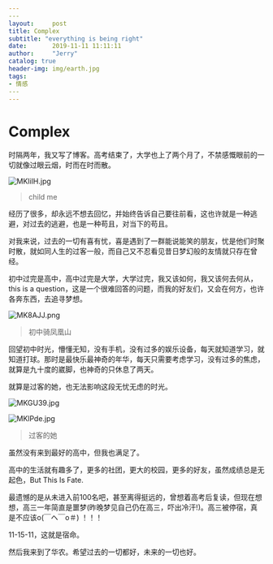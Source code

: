 ```yaml
---
​---
layout:     post
title: Complex
subtitle: "everything is being right"
date:       2019-11-11 11:11:11
author:     "Jerry"
catalog: true
header-img: img/earth.jpg
tags:
- 情感
​---
---
```


# Complex

时隔两年，我又写了博客。高考结束了，大学也上了两个月了，不禁感慨眼前的一切就像过眼云烟，时而在时而散。

![MKliIH.jpg](https://s2.ax1x.com/2019/11/10/MKliIH.jpg)

> child me

经历了很多，却永远不想去回忆，并始终告诉自己要往前看，这也许就是一种逃避，对过去的逃避，也是一种苟且，对当下的苟且。

对我来说，过去的一切有喜有忧，喜是遇到了一群能说能笑的朋友，忧是他们时聚时散，就如同人生的过客一般，而自己又不忍看见昔日梦幻般的友情就只存在曾经。

初中过完是高中，高中过完是大学，大学过完，我又该如何，我又该何去何从，this is a question，这是一个很难回答的问题，而我的好友们，又会在何方，也许各奔东西，去追寻梦想。

![MK8AJJ.png](https://s2.ax1x.com/2019/11/10/MK8AJJ.png)

> 初中骑凤凰山

回望初中时光，懵懂无知，没有手机，没有过多的娱乐设备，每天就知道学习，就知道打球。那时是最快乐最神奇的年华，每天只需要考虑学习，没有过多的焦虑，就算是九十度的崴脚，也神奇的只休息了两天。



就算是过客的她，也无法影响这段无忧无虑的时光。

![MKGU39.jpg](https://s2.ax1x.com/2019/11/10/MKGU39.jpg)

![MKlPde.jpg](https://s2.ax1x.com/2019/11/10/MKlPde.jpg)

> 过客的她

虽然没有来到最好的高中，但我也满足了。

高中的生活就有趣多了，更多的社团，更大的校园，更多的好友，虽然成绩总是无起色，But This Is Fate.

最遗憾的是从未进入前100名吧，甚至离得挺远的，曾想着高考后复读，但现在想想，高三一年简直是噩梦(昨晚梦见自己仍在高三，吓出冷汗!)。高三被停宿，真是不应该o(￣ヘ￣o＃)   ！！！

11-15-11，这就是宿命。

然后我来到了华农。希望过去的一切都好，未来的一切也好。







